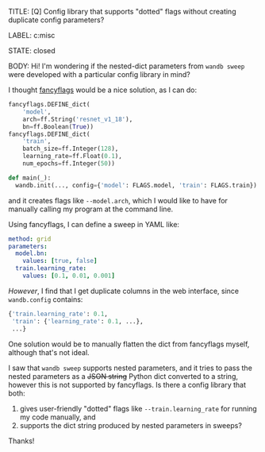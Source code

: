 TITLE:
[Q] Config library that supports "dotted" flags without creating duplicate config parameters?

LABEL:
c:misc

STATE:
closed

BODY:
Hi! I'm wondering if the nested-dict parameters from `wandb sweep` were developed with a particular config library in mind?

I thought [fancyflags](https://github.com/deepmind/fancyflags) would be a nice solution, as I can do:
```python
fancyflags.DEFINE_dict(
    'model',
    arch=ff.String('resnet_v1_18'),
    bn=ff.Boolean(True))
fancyflags.DEFINE_dict(
    'train',
    batch_size=ff.Integer(128),
    learning_rate=ff.Float(0.1),
    num_epochs=ff.Integer(50))

def main(_):
  wandb.init(..., config={'model': FLAGS.model, 'train': FLAGS.train})
```
and it creates flags like `--model.arch`, which I would like to have for manually calling my program at the command line.

Using fancyflags, I can define a sweep in YAML like:
```yaml
method: grid
parameters:
  model.bn:
    values: [true, false]
  train.learning_rate:
    values: [0.1, 0.01, 0.001]
```
*However*, I find that I get duplicate columns in the web interface, since `wandb.config` contains:
```python
{'train.learning_rate': 0.1,
 'train': {'learning_rate': 0.1, ...},
 ...}
```
One solution would be to manually flatten the dict from fancyflags myself, although that's not ideal.

I saw that `wandb sweep` supports nested parameters, and it tries to pass the nested parameters as a ~~JSON string~~ Python dict converted to a string, however this is not supported by fancyflags. Is there a config library that both:
1. gives user-friendly "dotted" flags like `--train.learning_rate` for running my code manually, and
2. supports the dict string produced by nested parameters in sweeps?

Thanks!

